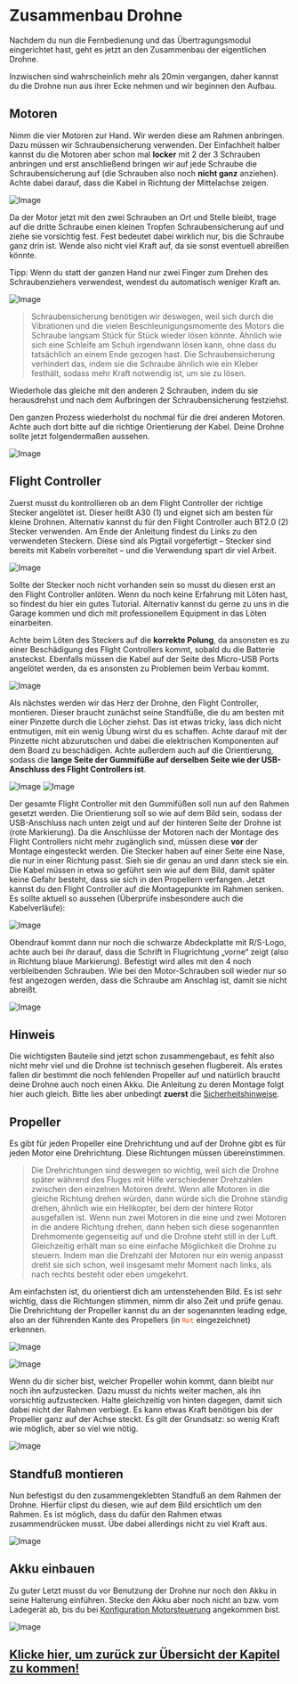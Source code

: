 # Zusammenbau Drohne

Nachdem du nun die Fernbedienung und das Übertragungsmodul eingerichtet hast, geht es jetzt an den Zusammenbau der eigentlichen Drohne.

Inzwischen sind wahrscheinlich mehr als 20min vergangen, daher kannst du die Drohne nun aus ihrer Ecke nehmen und wir beginnen den Aufbau.


## Motoren

Nimm die vier Motoren zur Hand. Wir werden diese am Rahmen anbringen. Dazu müssen wir Schraubensicherung verwenden. Der Einfachheit halber kannst du die Motoren aber schon mal **locker** mit 2 der 3 Schrauben anbringen und erst anschließend bringen wir auf jede Schraube die Schraubensicherung auf (die Schrauben also noch **nicht ganz** anziehen). Achte dabei darauf, dass die Kabel in Richtung der Mittelachse zeigen. 

![Image](/rsc/01_img/04_DroneAssembly/MotorScrewPlacement.png)

Da der Motor jetzt mit den zwei Schrauben an Ort und Stelle bleibt, trage auf die dritte Schraube einen kleinen Tropfen Schraubensicherung auf und ziehe sie vorsichtig fest. Fest bedeutet dabei wirklich nur, bis die Schraube ganz drin ist. Wende also nicht viel Kraft auf, da sie sonst eventuell abreißen könnte.

Tipp: Wenn du statt der ganzen Hand nur zwei Finger zum Drehen des Schraubenziehers verwendest, wendest du automatisch weniger Kraft an. 

![Image](/rsc/01_img/04_DroneAssembly/ThreadlockApplication.png)

>Schraubensicherung benötigen wir deswegen, weil sich durch die Vibrationen und die vielen Beschleunigungsmomente des Motors die Schraube langsam Stück für Stück wieder lösen könnte. Ähnlich wie sich eine Schleife am Schuh irgendwann lösen kann, ohne dass du tatsächlich an einem Ende gezogen hast. Die Schraubensicherung verhindert das, indem sie die Schraube ähnlich wie ein Kleber festhält, sodass mehr Kraft notwendig ist, um sie zu lösen.

Wiederhole das gleiche mit den anderen 2 Schrauben, indem du sie herausdrehst und nach dem Aufbringen der Schraubensicherung festziehst.

Den ganzen Prozess wiederholst du nochmal für die drei anderen Motoren. Achte auch dort bitte auf die richtige Orientierung der Kabel. Deine Drohne sollte jetzt folgendermaßen aussehen. 

![Image](/rsc/01_img/04_DroneAssembly/MotorsAssembled.png)


## Flight Controller

Zuerst musst du kontrollieren ob an dem Flight Controller der richtige Stecker angelötet ist. Dieser heißt A30 (1) und eignet sich am besten für kleine Drohnen. Alternativ kannst du für den Flight Controller auch BT2.0 (2) Stecker verwenden. Am Ende der Anleitung findest du Links zu den verwendeten Steckern. Diese sind als Pigtail vorgefertigt – Stecker sind bereits mit Kabeln vorbereitet – und die Verwendung spart dir viel Arbeit.

![Image](/rsc/01_img/04_DroneAssembly/DifferentPlugs.png)

Sollte der Stecker noch nicht vorhanden sein so musst du diesen erst an den Flight Controller anlöten. Wenn du noch keine Erfahrung mit Löten hast, so findest du hier ein gutes Tutorial. Alternativ kannst du gerne zu uns in die Garage kommen und dich mit professionellem Equipment in das Löten einarbeiten. 

Achte beim Löten des Steckers auf die **korrekte Polung**, da ansonsten es zu einer Beschädigung des Flight Controllers kommt, sobald du die Batterie ansteckst. Ebenfalls müssen die Kabel auf der Seite des Micro-USB Ports angelötet werden, da es ansonsten zu Problemen beim Verbau kommt.

![Image](/rsc/01_img/04_DroneAssembly/FlightControllerPolarisation.png)

Als nächstes werden wir das Herz der Drohne, den Flight Controller, montieren. Dieser braucht zunächst seine Standfüße, die du am besten mit einer Pinzette durch die Löcher ziehst. Das ist etwas tricky, lass dich nicht entmutigen, mit ein wenig Übung wirst du es schaffen. Achte darauf mit der Pinzette nicht abzurutschen und dabei die elektrischen Komponenten auf dem Board zu beschädigen. Achte außerdem auch auf die Orientierung, sodass die **lange Seite der Gummifüße auf derselben Seite wie der USB-Anschluss des Flight Controllers ist**. 

![Image](/rsc/01_img/04_DroneAssembly/FlightControllerStandoffs.png)
![Image](/rsc/01_img/04_DroneAssembly/StandoffApplikation.png)

Der gesamte Flight Controller mit den Gummifüßen soll nun auf den Rahmen gesetzt werden. Die Orientierung soll so wie auf dem Bild sein, sodass der USB-Anschluss nach unten zeigt und auf der hinteren Seite der Drohne ist (rote Markierung). Da die Anschlüsse der Motoren nach der Montage des Flight Controllers nicht mehr zugänglich sind, müssen diese **vor** der Montage eingesteckt werden. Die Stecker haben auf einer Seite eine Nase, die nur in einer Richtung passt. Sieh sie dir genau an und dann steck sie ein. Die Kabel müssen in etwa so geführt sein wie auf dem Bild, damit später keine Gefahr besteht, dass sie sich in den Propellern verfangen. Jetzt kannst du den Flight Controller auf die Montagepunkte im Rahmen senken. Es sollte aktuell so aussehen (Überprüfe insbesondere auch die Kabelverläufe):

![Image](/rsc/01_img/04_DroneAssembly/CableRouting.png)

Obendrauf kommt dann nur noch die schwarze Abdeckplatte mit R/S-Logo, achte auch bei ihr darauf, dass die Schrift in Flugrichtung „vorne“ zeigt (also in Richtung blaue Markierung). Befestigt wird alles mit den 4 noch verbleibenden Schrauben. Wie bei den Motor-Schrauben soll wieder nur so fest angezogen werden, dass die Schraube am Anschlag ist, damit sie nicht abreißt. 

![Image](/rsc/01_img/04_DroneAssembly/DeckplateScrews.png)


## Hinweis

Die wichtigsten Bauteile sind jetzt schon zusammengebaut, es fehlt also nicht mehr viel und die Drohne ist technisch gesehen flugbereit. Als erstes fallen dir bestimmt die noch fehlenden Propeller auf und natürlich braucht deine Drohne auch noch einen Akku. Die Anleitung zu deren Montage folgt hier auch gleich. Bitte lies aber unbedingt **zuerst** die [Sicherheitshinweise](/docs/09_Safety.md).

## Propeller

Es gibt für jeden Propeller eine Drehrichtung und auf der Drohne gibt es für jeden Motor eine Drehrichtung. Diese Richtungen müssen übereinstimmen.

>Die Drehrichtungen sind deswegen so wichtig, weil sich die Drohne später während des Fluges mit Hilfe verschiedener Drehzahlen zwischen den einzelnen Motoren dreht. Wenn alle Motoren in die gleiche Richtung drehen würden, dann würde sich die Drohne ständig drehen, ähnlich wie ein Helikopter, bei dem der hintere Rotor ausgefallen ist. Wenn nun zwei Motoren in die eine und zwei Motoren in die andere Richtung drehen, dann heben sich diese sogenannten Drehmomente gegenseitig auf und die Drohne steht still in der Luft. Gleichzeitig erhält man so eine einfache Möglichkeit die Drohne zu steuern. Indem man die Drehzahl der Motoren nur ein wenig anpasst dreht sie sich schon, weil insgesamt mehr Moment nach links, als nach rechts besteht oder eben umgekehrt.

Am einfachsten ist, du orientierst dich am untenstehenden Bild. Es ist sehr wichtig, dass die Richtungen stimmen, nimm dir also Zeit und prüfe genau. Die Drehrichtung der Propeller kannst du an der sogenannten leading edge, also an der führenden Kante des Propellers (in <code style="color : Orangered">Rot</code> eingezeichnet) erkennen.

![Image](/rsc/01_img/04_DroneAssembly/PropDirectionBetaflight.png)

![Image](/rsc/01_img/04_DroneAssembly/PropDirectionDrone.png)

Wenn du dir sicher bist, welcher Propeller wohin kommt, dann bleibt nur noch ihn aufzustecken. Dazu musst du nichts weiter machen, als ihn vorsichtig aufzustecken. Halte gleichzeitig von hinten dagegen, damit sich dabei nicht der Rahmen verbiegt. Es kann etwas Kraft benötigen bis der Propeller ganz auf der Achse steckt. Es gilt der Grundsatz: so wenig Kraft wie möglich, aber so viel wie nötig.

![Image](/rsc/01_img/04_DroneAssembly/PropMounting.png)

## Standfuß montieren

Nun befestigst du den zusammengeklebten Standfuß an dem Rahmen der Drohne. Hierfür clipst du diesen, wie auf dem Bild ersichtlich um den Rahmen. Es ist möglich, dass du dafür den Rahmen etwas zusammendrücken musst. Übe dabei allerdings nicht zu viel Kraft aus.

![Image](/rsc/01_img/04_DroneAssembly/StandMounting.png)

## Akku einbauen

Zu guter Letzt musst du vor Benutzung der Drohne nur noch den Akku in seine Halterung einführen. Stecke den Akku aber noch nicht an bzw. vom Ladegerät ab, bis du bei [Konfiguration Motorsteuerung](/docs/05_FlightControllerSetup.md#konfiguration-motorsteuerung) angekommen bist.

![Image](/rsc/01_img/04_DroneAssembly/BatteryMounting.png)
  
## [Klicke hier, um zurück zur Übersicht der Kapitel zu kommen!](/README.md#kapitel)